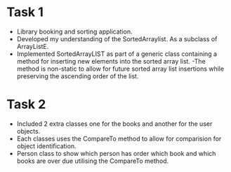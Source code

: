 # Task 1
- Library booking and sorting application. 
- Developed my understanding of the SortedArraylist<E>. As a subclass of ArrayListE.
- Implemented SortedArrayLIST<E> as part of a generic class containing a method for inserting new elements into the sorted array list. 
-The method is non-static to allow for future sorted array list insertions while preserving the ascending order of the list.
# Task 2 
 - Included 2 extra classes one for the books and another for the user objects.
 - Each classes uses the CompareTo method to allow for comparision for object identification.
 - Person class to show which person has order which book and which books are over due utilising the CompareTo method.
 
